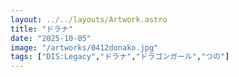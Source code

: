 ```yaml
---
layout: ../../layouts/Artwork.astro
title: "ドラナ"
date: "2025-10-05"
image: "/artworks/0412donako.jpg"
tags: ["DIS:Legacy","ドラナ","ドラゴンガール","つの"]
---
```


